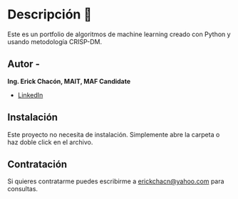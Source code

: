 # Descripción 🚨
Este es un portfolio de algoritmos de machine learning creado con Python y usando metodología CRISP-DM. 

## Autor -
**Ing. Erick Chacón, MAIT, MAF Candidate**

* [LinkedIn](https://www.linkedin.com/in/erickfernandochacon/)

## Instalación
Este proyecto no necesita de instalación. Simplemente abre la carpeta o haz doble click en el archivo.

## Contratación
Si quieres contratarme puedes escribirme a erickchacn@yahoo.com para consultas.
